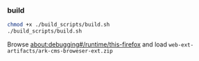 ### build

```bash
chmod +x ./build_scripts/build.sh
./build_scripts/build.sh
```

Browse [about:debugging#/runtime/this-firefox](about:debugging#/runtime/this-firefox) and load `web-ext-artifacts/ark-cms-broweser-ext.zip`